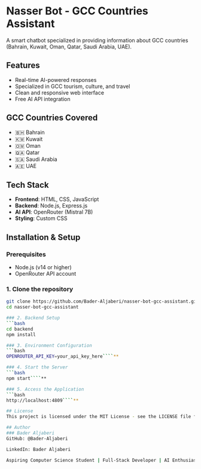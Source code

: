 # Nasser Bot - GCC Countries Assistant 

A smart chatbot specialized in providing information about GCC countries (Bahrain, Kuwait, Oman, Qatar, Saudi Arabia, UAE).

## Features 
- Real-time AI-powered responses
- Specialized in GCC tourism, culture, and travel
- Clean and responsive web interface
- Free AI API integration

## GCC Countries Covered 
- 🇧🇭 Bahrain
- 🇰🇼 Kuwait  
- 🇴🇲 Oman
- 🇶🇦 Qatar
- 🇸🇦 Saudi Arabia
- 🇦🇪 UAE

## Tech Stack 
- **Frontend**: HTML, CSS, JavaScript
- **Backend**: Node.js, Express.js
- **AI API**: OpenRouter (Mistral 7B)
- **Styling**: Custom CSS

## Installation & Setup 

### Prerequisites
- Node.js (v14 or higher)
- OpenRouter API account

### 1. Clone the repository
```bash
git clone https://github.com/Bader-Aljaberi/nasser-bot-gcc-assistant.git
cd nasser-bot-gcc-assistant

### 2. Backend Setup
```bash
cd backend
npm install

### 3. Environment Configuration
```bash
OPENROUTER_API_KEY=your_api_key_here````**

### 4. Start the Server
```bash
npm start````**

### 5. Access the Application
```bash
http://localhost:4809````**

## License
This project is licensed under the MIT License - see the LICENSE file for complete details.

## Author
### Bader Aljaberi
GitHub: @Bader-Aljaberi

LinkedIn: Bader Aljaberi

Aspiring Computer Science Student | Full-Stack Developer | AI Enthusiast
